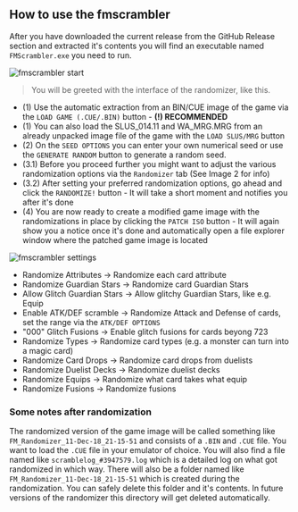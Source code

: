 ## How to use the fmscrambler

After you have downloaded the current release from the GitHub Release section and extracted it's contents you will find an executable named ```FMScrambler.exe``` you need to run.

![fmscrambler start](https://i.imgur.com/Hh5hhc5.png)
> You will be greeted with the interface of the randomizer, like this.

* (1) Use the automatic extraction from an BIN/CUE image of the game via the `LOAD GAME (.CUE/.BIN)` button - **(!) RECOMMENDED**
* (1) You can also load the SLUS_014.11 and WA_MRG.MRG from an already unpacked image file of the game with the `LOAD SLUS/MRG` button
* (2) On the `SEED OPTIONS` you can enter your own numerical seed or use the `GENERATE RANDOM` button to generate a random seed.
* (3.1) Before you proceed further you might want to adjust the various randomization options via the `Randomizer` tab (See Image 2 for info)
* (3.2) After setting your preferred randomization options, go ahead and click the `RANDOMIZE!` button - It will take a short moment and notifies you after it's done
* (4) You are now ready to create a modified game image with the randomizations in place by clicking the `PATCH ISO` button - It will again show you a notice once it's done and automatically open a file explorer window where the patched game image is located

![fmscrambler settings](https://i.imgur.com/TS1yUA4.png)

* Randomize Attributes -> Randomize each card attribute
* Randomize Guardian Stars -> Randomize card Guardian Stars
* Allow Glitch Guardian Stars -> Allow glitchy Guardian Stars, like e.g. Equip
* Enable ATK/DEF scramble -> Randomize Attack and Defense of cards, set the range via the `ATK/DEF OPTIONS`
* "000" Glitch Fusions -> Enable glitch fusions for cards beyong 723
* Randomize Types -> Randomize card types (e.g. a monster can turn into a magic card)
* Randomize Card Drops -> Randomize card drops from duelists
* Randomize Duelist Decks -> Randomize duelist decks
* Randomize Equips -> Randomize what card takes what equip
* Randomize Fusions -> Randomize fusions

### **Some notes after randomization**
The randomized version of the game image will be called something like `FM_Randomizer_11-Dec-18_21-15-51` and consists of a `.BIN` and `.CUE` file. You want to load the `.CUE` file in your emulator of choice.
You will also find a file named like `scramblelog_#3947579.log` which is a detailed log on what got randomized in which way.
There will also be a folder named like `FM_Randomizer_11-Dec-18_21-15-51` which is created during the randomization. You can safely delete this folder and it's contents. In future versions of the randomizer this directory will get deleted automatically.